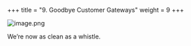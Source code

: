 +++
title = "9. Goodbye Customer Gateways"
weight = 9
+++


![image.png](/images/008-viii-clean-it-up/41-187082-image.png)


We’re now as clean as a whistle. 


